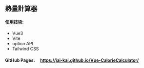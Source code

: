 ## 熱量計算器  
#### 使用技術:  
- Vue3  
- Vite  
- option API    
- Tailwind CSS  
#### GitHub Pages: 　https://jai-kai.github.io/Vue-CalorieCalculator/
